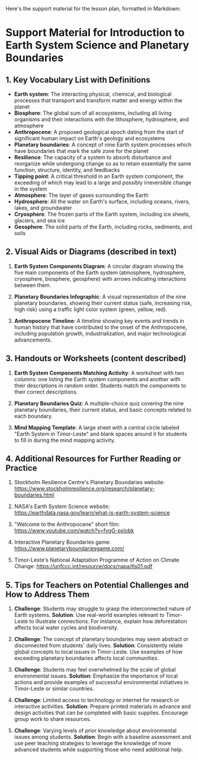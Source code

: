 Here's the support material for the lesson plan, formatted in Markdown:

# Support Material for Introduction to Earth System Science and Planetary Boundaries

## 1. Key Vocabulary List with Definitions

- **Earth system**: The interacting physical, chemical, and biological processes that transport and transform matter and energy within the planet
- **Biosphere**: The global sum of all ecosystems, including all living organisms and their interactions with the lithosphere, hydrosphere, and atmosphere
- **Anthropocene**: A proposed geological epoch dating from the start of significant human impact on Earth's geology and ecosystems
- **Planetary boundaries**: A concept of nine Earth system processes which have boundaries that mark the safe zone for the planet
- **Resilience**: The capacity of a system to absorb disturbance and reorganize while undergoing change so as to retain essentially the same function, structure, identity, and feedbacks
- **Tipping point**: A critical threshold in an Earth system component, the exceeding of which may lead to a large and possibly irreversible change in the system
- **Atmosphere**: The layer of gases surrounding the Earth
- **Hydrosphere**: All the water on Earth's surface, including oceans, rivers, lakes, and groundwater
- **Cryosphere**: The frozen parts of the Earth system, including ice sheets, glaciers, and sea ice
- **Geosphere**: The solid parts of the Earth, including rocks, sediments, and soils

## 2. Visual Aids or Diagrams (described in text)

1. **Earth System Components Diagram**: 
   A circular diagram showing the five main components of the Earth system (atmosphere, hydrosphere, cryosphere, biosphere, geosphere) with arrows indicating interactions between them.

2. **Planetary Boundaries Infographic**: 
   A visual representation of the nine planetary boundaries, showing their current status (safe, increasing risk, high risk) using a traffic light color system (green, yellow, red).

3. **Anthropocene Timeline**: 
   A timeline showing key events and trends in human history that have contributed to the onset of the Anthropocene, including population growth, industrialization, and major technological advancements.

## 3. Handouts or Worksheets (content described)

1. **Earth System Components Matching Activity**: 
   A worksheet with two columns: one listing the Earth system components and another with their descriptions in random order. Students match the components to their correct descriptions.

2. **Planetary Boundaries Quiz**: 
   A multiple-choice quiz covering the nine planetary boundaries, their current status, and basic concepts related to each boundary.

3. **Mind Mapping Template**: 
   A large sheet with a central circle labeled "Earth System in Timor-Leste" and blank spaces around it for students to fill in during the mind mapping activity.

## 4. Additional Resources for Further Reading or Practice

1. Stockholm Resilience Centre's Planetary Boundaries website: https://www.stockholmresilience.org/research/planetary-boundaries.html

2. NASA's Earth System Science website: https://earthdata.nasa.gov/learn/what-is-earth-system-science

3. "Welcome to the Anthropocene" short film: https://www.youtube.com/watch?v=fvgG-pxlobk

4. Interactive Planetary Boundaries game: https://www.planetaryboundariesgame.com/

5. Timor-Leste's National Adaptation Programme of Action on Climate Change: https://unfccc.int/resource/docs/napa/tls01.pdf

## 5. Tips for Teachers on Potential Challenges and How to Address Them

1. **Challenge**: Students may struggle to grasp the interconnected nature of Earth systems.
   **Solution**: Use real-world examples relevant to Timor-Leste to illustrate connections. For instance, explain how deforestation affects local water cycles and biodiversity.

2. **Challenge**: The concept of planetary boundaries may seem abstract or disconnected from students' daily lives.
   **Solution**: Consistently relate global concepts to local issues in Timor-Leste. Use examples of how exceeding planetary boundaries affects local communities.

3. **Challenge**: Students may feel overwhelmed by the scale of global environmental issues.
   **Solution**: Emphasize the importance of local actions and provide examples of successful environmental initiatives in Timor-Leste or similar countries.

4. **Challenge**: Limited access to technology or internet for research or interactive activities.
   **Solution**: Prepare printed materials in advance and design activities that can be completed with basic supplies. Encourage group work to share resources.

5. **Challenge**: Varying levels of prior knowledge about environmental issues among students.
   **Solution**: Begin with a baseline assessment and use peer teaching strategies to leverage the knowledge of more advanced students while supporting those who need additional help.